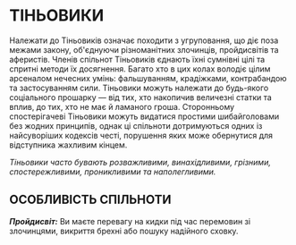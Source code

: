 ﻿# ТІНЬОВИКИ

Належати до Тіньовиків означає походити з угруповання, що діє поза межами закону, об'єднуючи різноманітних злочинців, пройдисвітів та аферистів. Членів спільнот Тіньовиків єднають їхні сумнівні цілі та спритні методи їх досягнення. Багато хто в цих колах володіє цілим арсеналом нечесних умінь: фальшуванням, крадіжками, контрабандою та застосуванням сили. Тіньовики можуть належати до будь-якого соціального прошарку — від тих, хто накопичив величезні статки та вплив, до тих, хто не має й ламаного гроша. Сторонньому спостерігачеві Тіньовики можуть видатися простими шибайголовами без жодних принципів, однак ці спільноти дотримуються одних із найсуворіших кодексів честі, порушення яких може обернутися для відступника жахливим кінцем.

*Тіньовики часто бувають розважливими, винахідливими, грізними, спостережливими, проникливими та наполегливими.*

## ОСОБЛИВІСТЬ СПІЛЬНОТИ

***Пройдисвіт:*** Ви маєте перевагу на кидки під час перемовин зі злочинцями, викриття брехні або пошуку надійного сховку.